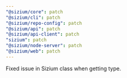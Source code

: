 ```yaml
---
"@sizium/core": patch
"@sizium/cli": patch
"@sizium/repo-config": patch
"@sizium/api": patch
"@sizium/api-client": patch
"sizium": patch
"@sizium/node-server": patch
"@sizium/web": patch
---
```


Fixed issue in Sizium class when getting type.
